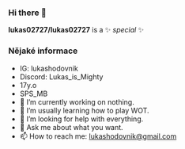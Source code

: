 ### Hi there 👋


**lukas02727/lukas02727** is a ✨ _special_ ✨ 

<h3><b>Nějaké informace</b></h3>
  
- IG: lukashodovnik
- Discord: Lukas_is_Mighty
- 17y.o
- SPS_MB
- 🔭 I’m currently working on nothing.
- 🌱 I’m usually learning how to play WOT.
- 🤔 I’m looking for help with everything.
- 💬 Ask me about what you want.
- 📫 How to reach me: lukashodovnik@gmail.com



